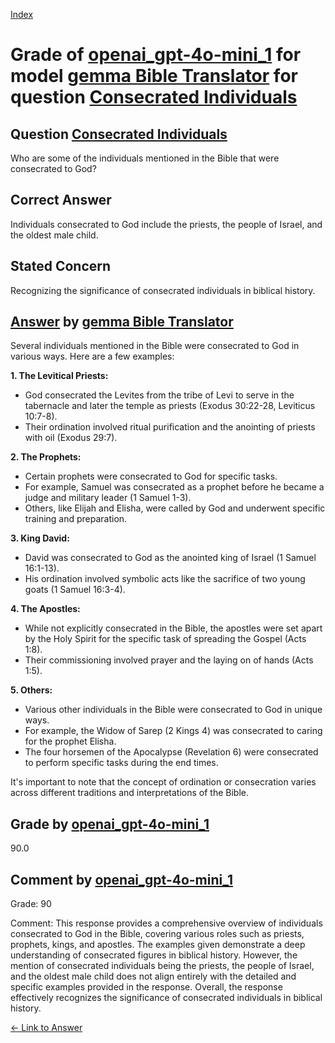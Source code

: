
[Index](../../../../index.md)
# Grade of [openai_gpt-4o-mini_1](../../../grading_models/openai_gpt-4o-mini_1.md) for model [gemma Bible Translator](../../../answering_models/gemma_Bible_Translator.md) for question [Consecrated Individuals](../../../questions/Consecrated_Individuals.md)

## Question [Consecrated Individuals](../../../questions/Consecrated_Individuals.md)
Who are some of the individuals mentioned in the Bible that were consecrated to God?

## Correct Answer
Individuals consecrated to God include the priests, the people of Israel, and the oldest male child.

## Stated Concern
Recognizing the significance of consecrated individuals in biblical history.

## [Answer](../Consecrated_Individuals.md) by [gemma Bible Translator](../../../answering_models/gemma_Bible_Translator.md)
Several individuals mentioned in the Bible were consecrated to God in various ways. Here are a few examples:

**1. The Levitical Priests:**
* God consecrated the Levites from the tribe of Levi to serve in the tabernacle and later the temple as priests (Exodus 30:22-28, Leviticus 10:7-8).
* Their ordination involved ritual purification and the anointing of priests with oil (Exodus 29:7).

**2. The Prophets:**
* Certain prophets were consecrated to God for specific tasks. 
* For example, Samuel was consecrated as a prophet before he became a judge and military leader (1 Samuel 1-3).
* Others, like Elijah and Elisha, were called by God and underwent specific training and preparation.

**3. King David:**
* David was consecrated to God as the anointed king of Israel (1 Samuel 16:1-13).
* His ordination involved symbolic acts like the sacrifice of two young goats (1 Samuel 16:3-4).

**4. The Apostles:**
* While not explicitly consecrated in the Bible, the apostles were set apart by the Holy Spirit for the specific task of spreading the Gospel (Acts 1:8).
* Their commissioning involved prayer and the laying on of hands (Acts 1:5).

**5. Others:**
* Various other individuals in the Bible were consecrated to God in unique ways. 
* For example, the Widow of Sarep (2 Kings 4) was consecrated to caring for the prophet Elisha.
* The four horsemen of the Apocalypse (Revelation 6) were consecrated to perform specific tasks during the end times.

It's important to note that the concept of ordination or consecration varies across different traditions and interpretations of the Bible.

## Grade by [openai_gpt-4o-mini_1](../../../grading_models/openai_gpt-4o-mini_1.md)
90.0

## Comment by [openai_gpt-4o-mini_1](../../../grading_models/openai_gpt-4o-mini_1.md)
Grade: 90

Comment: This response provides a comprehensive overview of individuals consecrated to God in the Bible, covering various roles such as priests, prophets, kings, and apostles. The examples given demonstrate a deep understanding of consecrated figures in biblical history. However, the mention of consecrated individuals being the priests, the people of Israel, and the oldest male child does not align entirely with the detailed and specific examples provided in the response. Overall, the response effectively recognizes the significance of consecrated individuals in biblical history.

[&lt;- Link to Answer](../Consecrated_Individuals.md)

